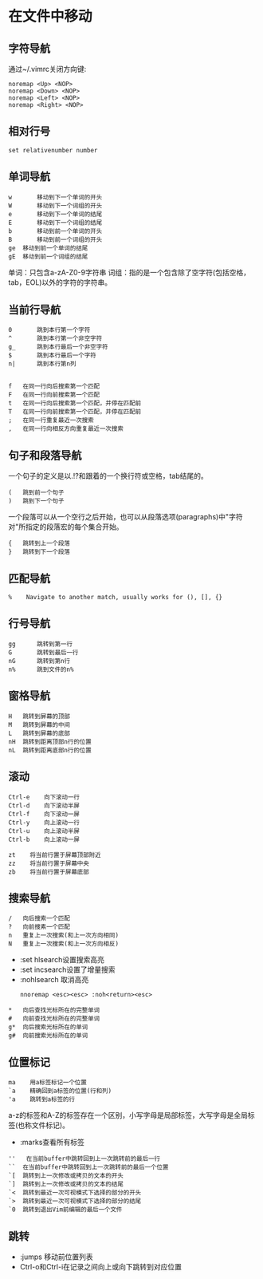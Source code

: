 # 在文件中移动

## 字符导航
通过~/.vimrc关闭方向键:
```
noremap <Up> <NOP>
noremap <Down> <NOP>
noremap <Left> <NOP>
noremap <Right> <NOP>
```
## 相对行号
```
set relativenumber number
```
## 单词导航
```
w		移动到下一个单词的开头
W		移动到下一个词组的开头
e		移动到下一个单词的结尾
E		移动到下一个词组的结尾
b		移动到前一个单词的开头
B		移动到前一个词组的开头
ge	移动到前一个单词的结尾
gE	移动到前一个词组的结尾
```

单词：只包含a-zA-Z0-9字符串
词组：指的是一个包含除了空字符(包括空格，tab，EOL)以外的字符的字符串。

## 当前行导航
```
0		跳到本行第一个字符
^		跳到本行第一个非空字符
g_      跳到本行最后一个非空字符
$		跳到本行最后一个字符
n|      跳到本行第n列


f   在同一行向后搜索第一个匹配
F   在同一行向前搜索第一个匹配
t   在同一行向后搜索第一个匹配，并停在匹配前
T   在同一行向前搜索第一个匹配，并停在匹配前
;   在同一行重复最近一次搜索
,   在同一行向相反方向重复最近一次搜索
```
## 句子和段落导航
一个句子的定义是以.!?和跟着的一个换行符或空格，tab结尾的。
```
(   跳到前一个句子
)   跳到下一个句子
```

一个段落可以从一个空行之后开始，也可以从段落选项(paragraphs)中"字符对"所指定的段落宏的每个集合开始。
```
{   跳转到上一个段落
}   跳转到下一个段落
```
## 匹配导航
```
%    Navigate to another match, usually works for (), [], {}
```

## 行号导航
```
gg      跳转到第一行
G       跳转到最后一行
nG      跳转到第n行
n%      跳到文件的n%
```

## 窗格导航
```
H   跳转到屏幕的顶部
M   跳转到屏幕的中间
L   跳转到屏幕的底部
nH  跳转到距离顶部n行的位置
nL  跳转到距离底部n行的位置
```

## 滚动
```
Ctrl-e    向下滚动一行
Ctrl-d    向下滚动半屏
Ctrl-f    向下滚动一屏
Ctrl-y    向上滚动一行
Ctrl-u    向上滚动半屏
Ctrl-b    向上滚动一屏

zt    将当前行置于屏幕顶部附近
zz    将当前行置于屏幕中央
zb    将当前行置于屏幕底部
```

## 搜索导航
```
/   向后搜索一个匹配
?   向前搜素一个匹配
n   重复上一次搜索(和上一次方向相同)
N   重复上一次搜索(和上一次方向相反)
```

- :set hlsearch设置搜索高亮
- :set incsearch设置了增量搜索
- :nohlsearch 取消高亮
    ```
    nnoremap <esc><esc> :noh<return><esc>
    ```

```
*   向后查找光标所在的完整单词
#   向前查找光标所在的完整单词
g*  向后搜索光标所在的单词
g#  向前搜索光标所在的单词
```


## 位置标记
```
ma    用a标签标记一个位置
`a    精确回到a标签的位置(行和列)
'a    跳转到a标签的行
```
a-z的标签和A-Z的标签存在一个区别，小写字母是局部标签，大写字母是全局标签(也称文件标记)。
- :marks查看所有标签

```
''   在当前buffer中跳转回到上一次跳转前的最后一行
``  在当前buffer中跳转回到上一次跳转前的最后一个位置
`[  跳转到上一次修改或拷贝的文本的开头
`]  跳转到上一次修改或拷贝的文本的结尾
`<  跳转到最近一次可视模式下选择的部分的开头
`>  跳转到最近一次可视模式下选择的部分的结尾
`0  跳转到退出Vim前编辑的最后一个文件
```


## 跳转
- :jumps 移动前位置列表
- Ctrl-o和Ctrl-i在记录之间向上或向下跳转到对应位置